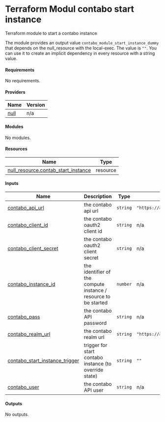 # Terraform Modul contabo start instance

Terraform module to start a contabo instance

The module provides an output value `contabo_module_start_instance_dummy`
that depends on the null_resource with the local-exec.
The value is `""`.
You can use it to create an implicit dependency in every resource with a string value.

<!-- BEGIN_TF_DOCS -->
#### Requirements

No requirements.

#### Providers

| Name | Version |
|------|---------|
| <a name="provider_null"></a> [null](#provider\_null) | n/a |

#### Modules

No modules.

#### Resources

| Name | Type |
|------|------|
| [null_resource.contab_start_instance](https://registry.terraform.io/providers/hashicorp/null/latest/docs/resources/resource) | resource |

#### Inputs

| Name | Description | Type | Default | Required |
|------|-------------|------|---------|:--------:|
| <a name="input_contabo_api_url"></a> [contabo\_api\_url](#input\_contabo\_api\_url) | the contabo api url | `string` | `"https://api.contabo.com/v1"` | no |
| <a name="input_contabo_client_id"></a> [contabo\_client\_id](#input\_contabo\_client\_id) | the contabo oauth2 client id | `string` | n/a | yes |
| <a name="input_contabo_client_secret"></a> [contabo\_client\_secret](#input\_contabo\_client\_secret) | the contabo oauth2 client secret | `string` | n/a | yes |
| <a name="input_contabo_instance_id"></a> [contabo\_instance\_id](#input\_contabo\_instance\_id) | the identifier of the compute instance / resource to be started | `number` | n/a | yes |
| <a name="input_contabo_pass"></a> [contabo\_pass](#input\_contabo\_pass) | the contabo API password | `string` | n/a | yes |
| <a name="input_contabo_realm_url"></a> [contabo\_realm\_url](#input\_contabo\_realm\_url) | the contabo realm url | `string` | `"https://auth.contabo.com/auth/realms/contabo"` | no |
| <a name="input_contabo_start_instance_trigger"></a> [contabo\_start\_instance\_trigger](#input\_contabo\_start\_instance\_trigger) | trigger for start contabo instance (to override state) | `string` | `""` | no |
| <a name="input_contabo_user"></a> [contabo\_user](#input\_contabo\_user) | the contabo API user | `string` | n/a | yes |

#### Outputs

No outputs.
<!-- END_TF_DOCS -->